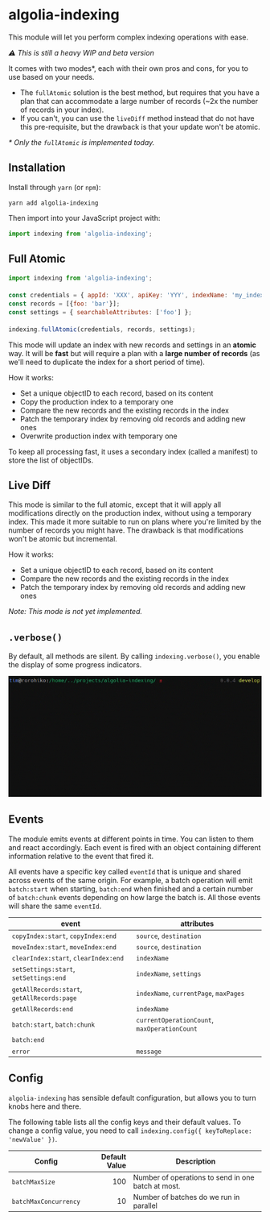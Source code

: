 # algolia-indexing

This module will let you perform complex indexing operations with ease.

_⚠ This is still a heavy WIP and beta version_

It comes with two modes\*, each with their own pros and cons, for you to use
based on your needs. 

- The `fullAtomic` solution is the best method, but requires that you have
  a plan that can accommodate a large number of records (~2x the number of
  records in your index). 
- If you can't, you can use the `liveDiff` method instead that do not have this
  pre-requisite, but the drawback is that your update won't be atomic.

_\* Only the `fullAtomic` is implemented today._

## Installation

Install through `yarn` (or `npm`):

```
yarn add algolia-indexing
```

Then import into your JavaScript project with:

```javascript
import indexing from 'algolia-indexing';
```

## Full Atomic

```javascript
import indexing from 'algolia-indexing';

const credentials = { appId: 'XXX', apiKey: 'YYY', indexName: 'my_index' }
const records = [{foo: 'bar'}];
const settings = { searchableAttributes: ['foo'] };

indexing.fullAtomic(credentials, records, settings);
```

This mode will update an index with new records and settings in an **atomic**
way. It will be **fast** but will require a plan with a **large number of
records** (as we'll need to duplicate the index for a short period of time).

How it works:

- Set a unique objectID to each record, based on its content
- Copy the production index to a temporary one
- Compare the new records and the existing records in the index
- Patch the temporary index by removing old records and adding new ones
- Overwrite production index with temporary one

To keep all processing fast, it uses a secondary index (called a manifest) to
store the list of objectIDs.

## Live Diff

This mode is similar to the full atomic, except that it will apply all
modifications directly on the production index, without using a temporary index.
This made it more suitable to run on plans where you're limited by the number of
records you might have. The drawback is that modifications won't be atomic but
incremental.

How it works:

- Set a unique objectID to each record, based on its content
- Compare the new records and the existing records in the index
- Patch the temporary index by removing old records and adding new ones

_Note: This mode is not yet implemented._

## `.verbose()`

By default, all methods are silent. By calling `indexing.verbose()`, you enable
the display of some progress indicators.

![Example of a Full Atomic](./.github/full-atomic.gif)

## Events

The module emits events at different points in time. You can listen to them and
react accordingly. Each event is fired with an object containing different
information relative to the event that fired it. 

All events have a specific key called `eventId` that is unique and shared across
events of the same origin. For example, a batch operation will emit
`batch:start` when starting, `batch:end` when finished and a certain number of
`batch:chunk` events depending on how large the batch is. All those events will
share the same `eventId`.

| event                                       | attributes                                   |
| --------------------------------------------|----------------------------------------------|
| `copyIndex:start`, `copyIndex:end`          | `source`, `destination`                      | 
| `moveIndex:start`, `moveIndex:end`          | `source`, `destination`                      | 
| `clearIndex:start`, `clearIndex:end`        | `indexName`                                  | 
| `setSettings:start`, `setSettings:end`      | `indexName`, `settings`                      |
| `getAllRecords:start`, `getAllRecords:page` | `indexName`, `currentPage`, `maxPages`       |
| `getAllRecords:end`                         | `indexName`                                  |
| `batch:start`, `batch:chunk`                | `currentOperationCount`, `maxOperationCount` |
| `batch:end`                                 |                                              |
| `error`                                     | `message`                                    |

## Config

`algolia-indexing` has sensible default configuration, but allows you to turn
knobs here and there.

The following table lists all the config keys and their default values. To
change a config value, you need to call `indexing.config({ keyToReplace:
'newValue' })`.

| Config                | Default Value | Description                                       |
|-----------------------|--------------:|---------------------------------------------------|
| `batchMaxSize`        | 100           | Number of operations to send in one batch at most. |
| `batchMaxConcurrency` | 10            | Number of batches do we run in parallel            |
